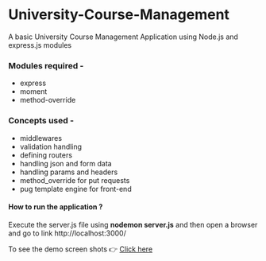 # University-Course-Management
A basic University Course Management Application using Node.js and express.js modules

### Modules required - 
  - express
  - moment
  - method-override
  
### Concepts used - 
  - middlewares
  - validation handling
  - defining routers 
  - handling json and form data
  - handling params and headers
  - method_override for put requests
  - pug template engine for front-end
  
#### How to run the application ?
 Execute the server.js file using **nodemon server.js** and then open a browser and go to link http://localhost:3000/

To see the demo screen shots 👉 [Click here](https://github.com/suvamjain/University-Course-Management/tree/master/output%20screenshots)
